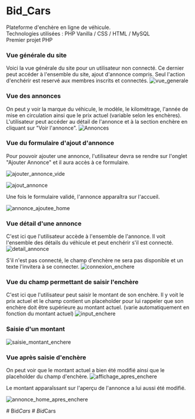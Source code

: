 # Bid_Cars

Plateforme d'enchère en ligne de véhicule. <br>
Technologies utilisées : PHP Vanilla / CSS / HTML / MySQL <br>
Premier projet PHP

### Vue générale du site

Voici la vue générale du site pour un utilisateur non connecté.
Ce dernier peut accéder à l'ensemble du site, ajout d'annonce compris. Seul l'action d'enchérir est reservé aux membres inscrits et connectés.
![vue_generale](https://user-images.githubusercontent.com/78733270/114773700-aaf44d00-9d6f-11eb-81b8-e53850a82bf1.PNG)

### Vue des annonces

On peut y voir la marque du véhicule, le modèle, le kilométrage, l'année de mise en circulation ainsi que le prix actuel (variable selon les enchères).
L'utilisateur peut accéder au détail de l'annonce et à la section enchère en cliquant sur "Voir l'annonce".
![Annonces](https://user-images.githubusercontent.com/78733270/114774098-1ccc9680-9d70-11eb-819a-59886ca6374d.PNG)

### Vue du formulaire d'ajout d'annonce
Pour pouvoir ajouter une annonce, l'utilisateur devra se rendre sur l'onglet "Ajouter Annonce" et il aura accès à ce formulaire.

![ajouter_annonce_vide](https://user-images.githubusercontent.com/78733270/114876748-ec800900-9dfe-11eb-8e64-96209fcc2e5f.PNG)

![ajout_annonce](https://user-images.githubusercontent.com/78733270/114876842-03bef680-9dff-11eb-884f-7b9b88fa5bcd.PNG)

Une fois le formulaire validé, l'annonce apparaîtra sur l'accueil.

![annonce_ajoutee_home](https://user-images.githubusercontent.com/78733270/114877077-3ff25700-9dff-11eb-9116-3d5037b19bdc.PNG)

### Vue détail d'une annonce
C'est ici que l'utilisateur accède à l'ensemble de l'annonce. Il voit l'ensemble des détails du véhicule et peut enchérir s'il est connecté.
![detail_annonce](https://user-images.githubusercontent.com/78733270/114774326-5d2c1480-9d70-11eb-81f2-43a113bbbf80.PNG)

S'il n'est pas connecté, le champ d'enchère ne sera pas disponible et un texte l'invitera à se connecter.
![connexion_enchere](https://user-images.githubusercontent.com/78733270/114774935-01ae5680-9d71-11eb-8d4b-e2505b3fe13a.PNG)

### Vue du champ permettant de saisir l'enchère
C'est ici que l'utilisateur peut saisir le montant de son enchère. Il y voit le prix actuel et le champ contient un placeholder pour lui rappeler que son enchère doit être supérieure au montant actuel. (varie automatiquement en fonction du montant actuel)
![input_enchere](https://user-images.githubusercontent.com/78733270/114774487-88aeff00-9d70-11eb-99a3-5ce61ad9cb6f.PNG)

### Saisie d'un montant 

![saisie_montant_enchere](https://user-images.githubusercontent.com/78733270/114774680-b6944380-9d70-11eb-90cf-017d4d34d853.PNG)

### Vue après saisie d'enchère
On peut voir que le montant actuel a bien été modifié ainsi que le placeholder du champ d'enchère.
![affichage_apres_enchere](https://user-images.githubusercontent.com/78733270/114774768-d166b800-9d70-11eb-9f22-7e54f9fe8b26.PNG)

Le montant apparaîssant sur l'aperçu de l'annonce a lui aussi été modifié.

![annonce_home_apres_enchere](https://user-images.githubusercontent.com/78733270/114774815-e3485b00-9d70-11eb-85d2-7443800d610f.PNG)
















#   B i d _ C a r s  
 #   B i d _ C a r s  
 